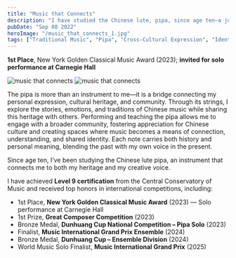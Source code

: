 ```yaml
---
title: "Music that Connects"
description: "I have studied the Chinese lute, pipa, since age ten—a journey that has become one of the most meaningful parts of my identity. What began as a childhood curiosity has evolved into a lifelong pursuit of artistic expression and cultural connection. Whether performing on stage or practicing quietly alone, I feel a sense of harmony between my cultural roots and my personal growth—each note a reminder of where I come from and how I continue to evolve as both a musician and an individual."
pubDate: "Sep 08 2022"
heroImage: "/music_that_connects_1.jpg"
tags: ["Traditional Music", "Pipa", "Cross-Cultural Expression", "Identity", "Community Engagement", "Music and Storytelling"]
---
```

**1st Place**, New York Golden Classical Music Award (2023); **invited for solo performance at Carnegie Hall**

![music that connects](/music_that_connects_2.jpg)
![music that connects](/music_that_connects_3.jpg)

The pipa is more than an instrument to me—it is a bridge connecting my personal expression, cultural heritage, and community. Through its strings, I explore the stories, emotions, and traditions of Chinese music while sharing this heritage with others. Performing and teaching the pipa allows me to engage with a broader community, fostering appreciation for Chinese culture and creating spaces where music becomes a means of connection, understanding, and shared identity. Each note carries both history and personal meaning, blending the past with my own voice in the present.

Since age ten, I’ve been studying the Chinese lute pipa, an instrument that connects me to both my heritage and my creative voice.

I have achieved **Level 9 certification** from the Central Conservatory of Music and received top honors in international competitions, including:

* 1st Place, **New York Golden Classical Music Award** (2023) — Solo performance at Carnegie Hall
* 1st Prize, **Great Composer Competition** (2023)
* Bronze Medal, **Dunhuang Cup National Competition – Pipa Solo** (2023)
* Finalist, **Music International Grand Prix Ensemble** (2024)
* Bronze Medal, **Dunhuang Cup – Ensemble Division** (2024)
* World Music Solo Finalist, **Music International Grand Prix** (2025)

